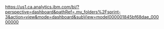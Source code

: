 https://us1.ca.analytics.ibm.com/bi/?perspective=dashboard&pathRef=.my_folders%2Fsprint-3&action=view&mode=dashboard&subView=model000001845bf68dae_00000000
